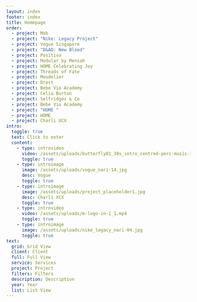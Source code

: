 ```yaml
---
layout: index
footer: index
title: Homepage
order:
  - project: Mob
  - project: "Nike: Legacy Project"
  - project: Vogue Singapore
  - project: "D&AD: New Blood"
  - project: Positiva
  - project: Modular by Mensah
  - project: HOME Celebrating Joy
  - project: Threads of Fate
  - project: Moodelier
  - project: Drest
  - project: Bebe Vio Academy
  - project: Celia Burton
  - project: Selfridges & Co
  - project: Bebe Vio Academy
  - project: "HOME "
  - project: HOME
  - project: Charli XCX
intro:
  toggle: true
  text: Click to enter
  content:
    - type: introvideo
      video: /assets/uploads/butterfly01_30s_intro_centred-perc-music-1-.mp4
      toggle: true
    - type: introimage
      image: /assets/uploads/vogue_nari-14.jpg
      desc: Vogue
      toggle: true
    - type: introimage
      image: /assets/uploads/project_placeholder1.jpg
      desc: Charli XCX
      toggle: true
    - type: introvideo
      video: /assets/uploads/m-logo-in-1_1.mp4
      toggle: true
    - type: introimage
      image: /assets/uploads/nike_legacy_nari-04.jpg
      toggle: true
text:
  grid: Grid View
  client: Client
  full: Full View
  service: Services
  project: Project
  filters: Filters
  description: Description
  year: Year
  list: List View
---
```

